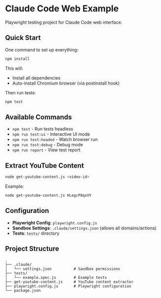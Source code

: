 # Claude Code Web Example

Playwright testing project for Claude Code web interface.

## Quick Start

One command to set up everything:

```bash
npm install
```

This will:
- Install all dependencies
- Auto-install Chromium browser (via postinstall hook)

Then run tests:

```bash
npm test
```

## Available Commands

- `npm test` - Run tests headless
- `npm run test:ui` - Interactive UI mode
- `npm run test:headed` - Watch browser run
- `npm run test:debug` - Debug mode
- `npm run report` - View test report

## Extract YouTube Content

```bash
node get-youtube-content.js <video-id>
```

Example:
```bash
node get-youtube-content.js HLegcP8qxVY
```

## Configuration

- **Playwright Config**: `playwright.config.js`
- **Sandbox Settings**: `.claude/settings.json` (allows all domains/actions)
- **Tests**: `tests/` directory

## Project Structure

```
.
├── .claude/
│   └── settings.json          # Sandbox permissions
├── tests/
│   └── example.spec.js        # Example tests
├── get-youtube-content.js     # YouTube content extractor
├── playwright.config.js       # Playwright configuration
└── package.json
```
